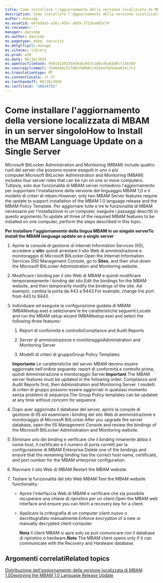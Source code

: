 ```yaml
---
title: Come installare l'aggiornamento della versione localizzata di MBAM in un server singolo
description: Come installare l'aggiornamento della versione localizzata di MBAM in un server singolo
author: dansimp
ms.assetid: e6fe59a3-a3e1-455c-a059-1f23ee083cf6
ms.reviewer: ''
manager: dansimp
ms.author: dansimp
ms.pagetype: mdop, security
ms.mktglfcycl: manage
ms.sitesec: library
ms.prod: w10
ms.date: 06/16/2016
ms.openlocfilehash: 94814158335430aba433c180cdba83d0cf15b760
ms.sourcegitcommit: 354664bc527d93f80687cd2eba70d1eea024c7c3
ms.translationtype: MT
ms.contentlocale: it-IT
ms.lasthandoff: 06/26/2020
ms.locfileid: "10824755"
---
```

# <span data-ttu-id="14062-103">Come installare l'aggiornamento della versione localizzata di MBAM in un server singolo</span><span class="sxs-lookup"><span data-stu-id="14062-103">How to Install the MBAM Language Update on a Single Server</span></span>


<span data-ttu-id="14062-104">Microsoft BitLocker Administration and Monitoring (MBAM) include quattro ruoli del server che possono essere eseguiti in uno o più computer.</span><span class="sxs-lookup"><span data-stu-id="14062-104">Microsoft BitLocker Administration and Monitoring (MBAM) includes four server roles that can be run on one or more computers.</span></span> <span data-ttu-id="14062-105">Tuttavia, solo due funzionalità di MBAM server richiedono l'aggiornamento per supportare l'installazione della versione del linguaggio MBAM 1,0 e il modello di criteri di mbam.</span><span class="sxs-lookup"><span data-stu-id="14062-105">However, only two MBAM Server features require the update to support installation of the MBAM 1.0 language release and the MBAM Policy Template.</span></span> <span data-ttu-id="14062-106">Per aggiornare tutte e tre le funzionalità di MBAM necessarie per l'installazione in un computer, eseguire i passaggi descritti in questo argomento.</span><span class="sxs-lookup"><span data-stu-id="14062-106">To update all three of the required MBAM features to be installed on one computer, perform the steps described in this topic.</span></span>

**<span data-ttu-id="14062-107">Per installare l'aggiornamento della lingua MBAM in un singolo server</span><span class="sxs-lookup"><span data-stu-id="14062-107">To install the MBAM language update on a single server</span></span>**

1.  <span data-ttu-id="14062-108">Aprire la console di gestione di Internet Information Services (IIS), accedere a **siti**e quindi arrestare il sito Web di amministrazione e monitoraggio di Microsoft BitLocker.</span><span class="sxs-lookup"><span data-stu-id="14062-108">Open the Internet Information Services (IIS) Management Console, go to **Sites**, and then shut down the Microsoft BitLocker Administration and Monitoring website.</span></span>

2.  <span data-ttu-id="14062-109">Modificare i binding per il sito Web di MBAM e quindi modificare temporaneamente i binding del sito.</span><span class="sxs-lookup"><span data-stu-id="14062-109">Edit the bindings for the MBAM website, and then temporarily modify the bindings of the site.</span></span> <span data-ttu-id="14062-110">Ad esempio, cambia la porta da 443 a 9443.</span><span class="sxs-lookup"><span data-stu-id="14062-110">For example, change the port from 443 to 9443.</span></span>

3.  <span data-ttu-id="14062-111">Individuare ed eseguire la configurazione guidata di MBAM (MBAMsetup.exe) e selezionare le tre caratteristiche seguenti:</span><span class="sxs-lookup"><span data-stu-id="14062-111">Locate and run the MBAM setup wizard (MBAMsetup.exe) and select the following three features:</span></span>

    1.  <span data-ttu-id="14062-112">Report di conformità e controllo</span><span class="sxs-lookup"><span data-stu-id="14062-112">Compliance and Audit Reports</span></span>

    2.  <span data-ttu-id="14062-113">Server di amministrazione e monitoraggio</span><span class="sxs-lookup"><span data-stu-id="14062-113">Administration and Monitoring Server</span></span>

    3.  <span data-ttu-id="14062-114">Modelli di criteri di gruppo</span><span class="sxs-lookup"><span data-stu-id="14062-114">Group Policy Templates</span></span>

    <span data-ttu-id="14062-115">**Importante**  Le caratteristiche del server MBAM devono essere aggiornate nell'ordine seguente: report di conformità e controllo prima, quindi Amministrazione e monitoraggio Server.</span><span class="sxs-lookup"><span data-stu-id="14062-115">**Important** The MBAM server features must be updated in the following order: Compliance and Audit Reports first, then Administration and Monitoring Server.</span></span> <span data-ttu-id="14062-116">I modelli di criteri di gruppo possono essere aggiornati in qualsiasi momento senza problemi di sequenza.</span><span class="sxs-lookup"><span data-stu-id="14062-116">The Group Policy templates can be updated at any time without concern for sequence.</span></span>

     

4.  <span data-ttu-id="14062-117">Dopo aver aggiornato il database del server, aprire la console di gestione di IIS ed esaminare i binding del sito Web di amministrazione e monitoraggio di Microsoft BitLocker.</span><span class="sxs-lookup"><span data-stu-id="14062-117">After you upgrade the server database, open the IIS Management Console and review the bindings of the Microsoft BitLocker Administration and Monitoring website.</span></span>

5.  <span data-ttu-id="14062-118">Eliminare uno dei binding e verificare che il binding rimanente abbia il nome host, il certificato e il numero di porta corretti per la configurazione di MBAM Enterprise.</span><span class="sxs-lookup"><span data-stu-id="14062-118">Delete one of the bindings and ensure that the remaining binding has the correct host name, certificate, and port number for the MBAM enterprise configuration.</span></span>

6.  <span data-ttu-id="14062-119">Riavviare il sito Web di MBAM.</span><span class="sxs-lookup"><span data-stu-id="14062-119">Restart the MBAM website.</span></span>

7.  <span data-ttu-id="14062-120">Testare la funzionalità del sito Web MBAM:</span><span class="sxs-lookup"><span data-stu-id="14062-120">Test the MBAM website functionality:</span></span>

    -   <span data-ttu-id="14062-121">Aprire l'interfaccia Web di MBAM e verificare che sia possibile recuperare una chiave di ripristino per un client.</span><span class="sxs-lookup"><span data-stu-id="14062-121">Open the MBAM web interface and ensure you can fetch a recovery key for a client.</span></span>

    -   <span data-ttu-id="14062-122">Applicare la crittografia di un computer client nuovo o decrittografato manualmente.</span><span class="sxs-lookup"><span data-stu-id="14062-122">Enforce encryption of a new or manually decrypted client computer.</span></span>

        <span data-ttu-id="14062-123">**Nota**  Il client MBAM si apre solo se può comunicare con il database di ripristino e hardware.</span><span class="sxs-lookup"><span data-stu-id="14062-123">**Note** The MBAM client opens only if it can communicate with the Recovery and Hardware database.</span></span>

         

## <span data-ttu-id="14062-124">Argomenti correlati</span><span class="sxs-lookup"><span data-stu-id="14062-124">Related topics</span></span>


[<span data-ttu-id="14062-125">Distribuzione dell'aggiornamento della versione localizzata di MBAM 1.0</span><span class="sxs-lookup"><span data-stu-id="14062-125">Deploying the MBAM 1.0 Language Release Update</span></span>](deploying-the-mbam-10-language-release-update.md)

 

 





